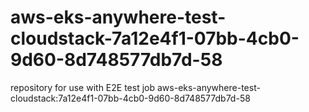 # aws-eks-anywhere-test-cloudstack-7a12e4f1-07bb-4cb0-9d60-8d748577db7d-58
repository for use with E2E test job aws-eks-anywhere-test-cloudstack:7a12e4f1-07bb-4cb0-9d60-8d748577db7d-58
